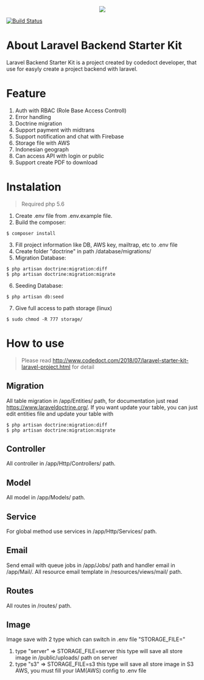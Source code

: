<p align="center"><img src="https://laravel.com/assets/img/components/logo-laravel.svg"></p>

<a href="https://travis-ci.org/laravel/framework"><img src="https://travis-ci.org/laravel/framework.svg" alt="Build Status"></a>

# About Laravel Backend Starter Kit
Laravel Backend Starter Kit is a project created by codedoct developer, that use for easyly create a project backend with laravel.

# Feature
1. Auth with RBAC (Role Base Access Controll)
2. Error handling
3. Doctrine migration
4. Support payment with midtrans
5. Support notification and chat with Firebase
6. Storage file with AWS
7. Indonesian geograph
8. Can access API with login or public
9. Support create PDF to download

# Instalation
> Required php 5.6
1. Create .env file from .env.example file.
2. Build the composer:
```
$ composer install
```
3. Fill project information like DB, AWS key, mailtrap, etc to .env file
4. Create folder "doctrine" in path /database/migrations/
5. Migration Database:
```
$ php artisan doctrine:migration:diff
$ php artisan doctrine:migration:migrate
```
6. Seeding Database:
```
$ php artisan db:seed
```
7. Give full access to path storage (linux)
```
$ sudo chmod -R 777 storage/
```

# How to use
> Please read http://www.codedoct.com/2018/07/laravel-starter-kit-laravel-project.html for detail

## Migration
All table migration in /app/Entities/ path, for documentation just read https://www.laraveldoctrine.org/.
If you want update your table, you can just edit entities file and update your table with
```
$ php artisan doctrine:migration:diff
$ php artisan doctrine:migration:migrate
```

## Controller
All controller in /app/Http/Controllers/ path.

## Model
All model in /app/Models/ path.

## Service
For global method use services in /app/Http/Services/ path.

## Email
Send email with queue jobs in /app/Jobs/ path and handler email in /app/Mail/.
All resource email template in /resources/views/mail/ path.

## Routes
All routes in /routes/ path.

## Image
Image save with 2 type which can switch in .env file "STORAGE_FILE="
1. type "server" => STORAGE_FILE=server
this type will save all store image in /public/uploads/ path on server
2. type "s3" => STORAGE_FILE=s3
this type will save all store image in S3 AWS, you must fill your IAM(AWS) config to .env file



